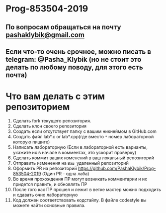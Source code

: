 # Prog-853504-2019
## По вопросам обращаться на почту pashaklybik@gmail.com
## Если что-то очень срочное, можно писать в telegram: @Pasha_Klybik (но не стоит это делать по любому поводу, для этого есть почта)

# Что вам делать с этим репозиторием

1. Сделать fork текущего репозитория.
2. Сделать клон своего репозитория
3. Создать если отсутствует папку с вашим никнеймом в GitHub.com
4. Создать файл lab*.c or lab*.cpp(где вместо `*` номер лабораторной которую пишите)
5. Написать лабораторную (Если в лабораторной есть варианты, укажите их в начале в комментах, это ускорит проверку)
6. Сделать коммит ваших изменений в ваш локальный репозиторий
7. Отправить изменения на `Ваш `удаленный репозиторий
8. Оформить PR на репозиторий https://github.com/PashaKlybik/Prog-853504-2019 (Один PR - одна лаба)
9. Во время прохождения ПР могут возникать комментарии и их придется править, и обновлять ПР
10. После того как ПР прошел и лежит в ветке мастер можно подходить и сдавать очно лабораторную
11. Код должен соответствовать кодстайлу. В файле codestyle вы можете найти основные правила.
